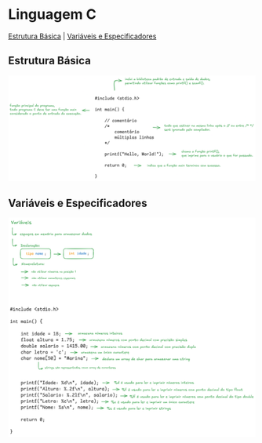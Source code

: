 # Linguagem C

[Estrutura Básica](#estrutura-básica) | [Variáveis e Especificadores](#variáveis-e-especificadores)

## Estrutura Básica
![Imagem explicando Estrutura Básica em C](images/00-estrutura-basica.png)

## Variáveis e Especificadores
![Imagem explicando Variáveis e Especificadores em C](images/01-variaveis-e-especificadores.png)